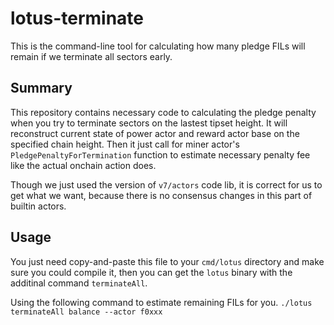 # lotus-terminate
This is the command-line tool for calculating how many pledge FILs will remain if we terminate all sectors early.

## Summary
This repository contains necessary code to calculating the pledge penalty when you try to terminate sectors on the lastest tipset height. It will reconstruct current state of power actor and reward actor base on the specified chain height. Then it just call for  miner actor's ```PledgePenaltyForTermination``` function to estimate necessary penalty fee like the actual onchain action does.

Though we just used the version of ```v7/actors``` code lib, it is correct for us to get what we want, because there is no consensus changes in this part of builtin actors.

## Usage
You just need copy-and-paste this file to your ```cmd/lotus``` directory and make sure you could compile it, then you can get the ```lotus``` binary with the additinal command ```terminateAll```.

Using the following command to estimate remaining FILs for you.
```./lotus terminateAll balance --actor f0xxx```

